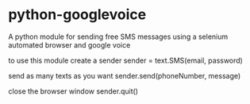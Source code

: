 # python-googlevoice
A python module for sending free SMS messages using a selenium automated browser and google voice

to use this module create a sender 
  sender = text.SMS(email, password)
 
 send as many texts as you want
  sender.send(phoneNumber, message)
  
 close the browser window
  sender.quit()
